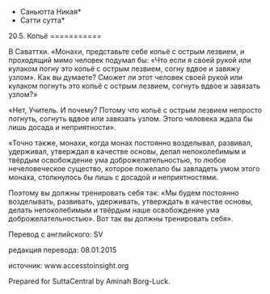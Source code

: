 * Саньютта Никая*
* Сатти сутта*

20\.5\. Копьё
\=\=\=\=\=\=\=\=\=\=\=

В Саваттхи\. «Монахи, представьте себе копьё с острым лезвием, и проходящий мимо человек подумал бы: «Что если я своей рукой или кулаком погну это копьё с острым лезвием, согну вдвое и завяжу узлом»\. Как вы думаете? Сможет ли этот человек своей рукой или кулаком погнуть это копьё с острым лезвием, согнуть вдвое и завязать узлом?»

«Нет, Учитель\. И почему? Потому что копьё с острым лезвием непросто погнуть, согнуть вдвое или завязать узлом\. Этого человека ждала бы лишь досада и неприятности»\.

«Точно также, монахи, когда монах постоянно возделывал, развивал, удерживал, утверждал в качестве основы, делал непоколебимым и твёрдым освобождение ума доброжелательностью, то любое нечеловеческое существо, которое пожелало бы завладеть умом этого монаха, столкнулось бы лишь с досадой и неприятностями\.

Поэтому вы должны тренировать себя так: «Мы будем постоянно возделывать, развивать, удерживать, утверждать в качестве основы, делать непоколебимым и твёрдым наше освобождение ума доброжелательностью»\. Вот так вы должны тренировать себя»\.

Перевод с английского: SV

редакция перевода: 08\.01\.2015

источник: www\.accesstoinsight\.org

Prepared for SuttaCentral by Aminah Borg\-Luck\.